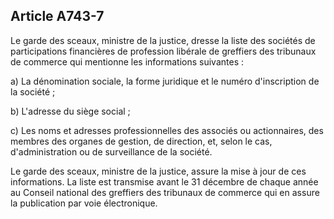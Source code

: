 Article A743-7
----
Le garde des sceaux, ministre de la justice, dresse la liste des sociétés de
participations financières de profession libérale de greffiers des tribunaux de
commerce qui mentionne les informations suivantes :

a) La dénomination sociale, la forme juridique et le numéro d'inscription de la
société ;

b) L'adresse du siège social ;

c) Les noms et adresses professionnelles des associés ou actionnaires, des
membres des organes de gestion, de direction, et, selon le cas, d'administration
ou de surveillance de la société.

Le garde des sceaux, ministre de la justice, assure la mise à jour de ces
informations. La liste est transmise avant le 31 décembre de chaque année au
Conseil national des greffiers des tribunaux de commerce qui en assure la
publication par voie électronique.
